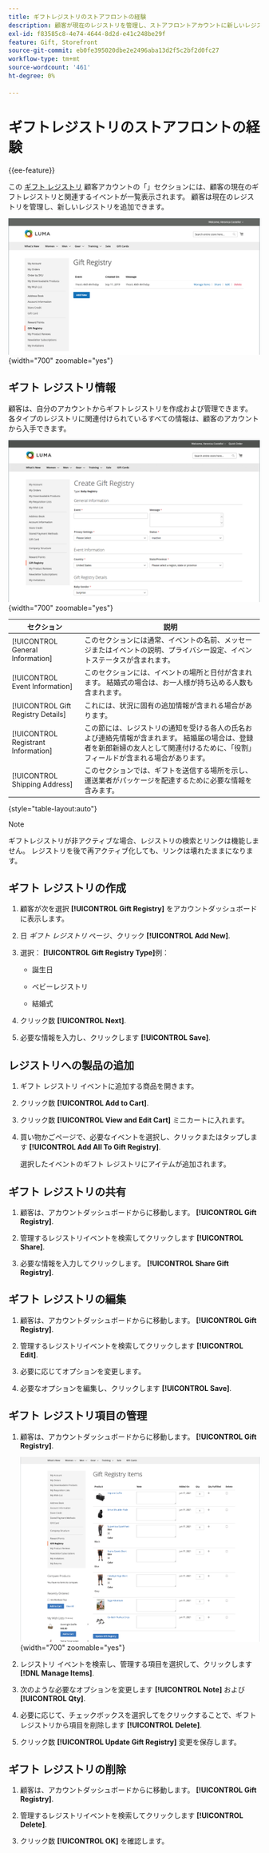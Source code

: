 ```yaml
---
title: ギフトレジストリのストアフロントの経験
description: 顧客が現在のレジストリを管理し、ストアフロントアカウントに新しいレジストリを追加する方法を説明します。
exl-id: f83585c8-4e74-4644-8d2d-e41c248be29f
feature: Gift, Storefront
source-git-commit: eb0fe395020dbe2e2496aba13d2f5c2bf2d0fc27
workflow-type: tm+mt
source-wordcount: '461'
ht-degree: 0%

---
```


# ギフトレジストリのストアフロントの経験

{{ee-feature}}

この [ギフト レジストリ](gift-registries.md) 顧客アカウントの「」セクションには、顧客の現在のギフトレジストリと関連するイベントが一覧表示されます。 顧客は現在のレジストリを管理し、新しいレジストリを追加できます。

![ギフト レジストリ](./assets/account-dashboard-gift-registry.png){width="700" zoomable="yes"}

## ギフト レジストリ情報

顧客は、自分のアカウントからギフトレジストリを作成および管理できます。 各タイプのレジストリに関連付けられているすべての情報は、顧客のアカウントから入手できます。

![ストアフロントの例 – ギフトレジストリ情報](./assets/gift-registry-create-baby-storefront.png){width="700" zoomable="yes"}

| セクション | 説明 |
|--- |--- |
| [!UICONTROL General Information] | このセクションには通常、イベントの名前、メッセージまたはイベントの説明、プライバシー設定、イベントステータスが含まれます。 |
| [!UICONTROL Event Information] | このセクションには、イベントの場所と日付が含まれます。 結婚式の場合は、お一人様が持ち込める人数も含まれます。 |
| [!UICONTROL Gift Registry Details] | これには、状況に固有の追加情報が含まれる場合があります。 |
| [!UICONTROL Registrant Information] | この節には、レジストリの通知を受ける各人の氏名および連絡先情報が含まれます。 結婚届の場合は、登録者を新郎新婦の友人として関連付けるために、「役割」フィールドが含まれる場合があります。 |
| [!UICONTROL Shipping Address] | このセクションでは、ギフトを送信する場所を示し、運送業者がパッケージを配達するために必要な情報を含みます。 |

{style="table-layout:auto"}

>[!NOTE]
>
>ギフトレジストリが非アクティブな場合、レジストリの検索とリンクは機能しません。 レジストリを後で再アクティブ化しても、リンクは壊れたままになります。

## ギフト レジストリの作成

1. 顧客が次を選択 **[!UICONTROL Gift Registry]** をアカウントダッシュボードに表示します。

1. 日 _ギフト レジストリ_ ページ、クリック **[!UICONTROL Add New]**.

1. 選択： **[!UICONTROL Gift Registry Type]**&#x200B;例：

   - 誕生日

   - ベビーレジストリ

   - 結婚式

1. クリック数 **[!UICONTROL Next]**.

1. 必要な情報を入力し、クリックします **[!UICONTROL Save]**.

## レジストリへの製品の追加

1. ギフト レジストリ イベントに追加する商品を開きます。

1. クリック数 **[!UICONTROL Add to Cart]**.

1. クリック数 **[!UICONTROL View and Edit Cart]** ミニカートに入れます。

1. 買い物かごページで、必要なイベントを選択し、クリックまたはタップします **[!UICONTROL Add All To Gift Registry]**.

   選択したイベントのギフト レジストリにアイテムが追加されます。

## ギフト レジストリの共有

1. 顧客は、アカウントダッシュボードからに移動します。 **[!UICONTROL Gift Registry]**.

1. 管理するレジストリイベントを検索してクリックします **[!UICONTROL Share]**.

1. 必要な情報を入力してクリックします。 **[!UICONTROL Share Gift Registry]**.

## ギフト レジストリの編集

1. 顧客は、アカウントダッシュボードからに移動します。 **[!UICONTROL Gift Registry]**.

1. 管理するレジストリイベントを検索してクリックします **[!UICONTROL Edit]**.

1. 必要に応じてオプションを変更します。

1. 必要なオプションを編集し、クリックします **[!UICONTROL Save]**.

## ギフト レジストリ項目の管理

1. 顧客は、アカウントダッシュボードからに移動します。 **[!UICONTROL Gift Registry]**.

   ![ギフト レジストリ項目の管理](./assets/account-dashboard-gift-registry-items-management.png){width="700" zoomable="yes"}

1. レジストリ イベントを検索し、管理する項目を選択して、クリックします **[!DNL Manage Items]**.

1. 次のような必要なオプションを変更します **[!UICONTROL Note]** および **[!UICONTROL Qty]**.

1. 必要に応じて、チェックボックスを選択してをクリックすることで、ギフトレジストリから項目を削除します **[!UICONTROL Delete]**.

1. クリック数 **[!UICONTROL Update Gift Registry]** 変更を保存します。

## ギフト レジストリの削除

1. 顧客は、アカウントダッシュボードからに移動します。 **[!UICONTROL Gift Registry]**.

1. 管理するレジストリイベントを検索してクリックします **[!UICONTROL Delete]**.

1. クリック数 **[!UICONTROL OK]** を確認します。
